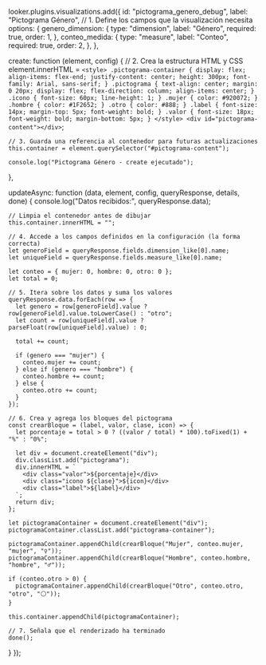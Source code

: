 looker.plugins.visualizations.add({
  id: "pictograma_genero_debug",
  label: "Pictograma Género",
  // 1. Define los campos que la visualización necesita
  options: {
    genero_dimension: {
      type: "dimension",
      label: "Género",
      required: true,
      order: 1,
    },
    conteo_medida: {
      type: "measure",
      label: "Conteo",
      required: true,
      order: 2,
    },
  },

  create: function (element, config) {
    // 2. Crea la estructura HTML y CSS
    element.innerHTML = `
      <style>
        .pictograma-container {
          display: flex;
          align-items: flex-end;
          justify-content: center;
          height: 300px;
          font-family: Arial, sans-serif;
        }
        .pictograma {
          text-align: center;
          margin: 0 20px;
          display: flex;
          flex-direction: column;
          align-items: center;
        }
        .icono {
          font-size: 60px;
          line-height: 1;
        }
        .mujer {
          color: #920072;
        }
        .hombre {
          color: #1F2652;
        }
        .otro {
          color: #888;
        }
        .label {
          font-size: 14px;
          margin-top: 5px;
          font-weight: bold;
        }
        .valor {
          font-size: 18px;
          font-weight: bold;
          margin-bottom: 5px;
        }
      </style>
      <div id="pictograma-content"></div>
    `;

    // 3. Guarda una referencia al contenedor para futuras actualizaciones
    this.container = element.querySelector("#pictograma-content");

    console.log("Pictograma Género - create ejecutado");
  },

  updateAsync: function (data, element, config, queryResponse, details, done) {
    console.log("Datos recibidos:", queryResponse.data);

    // Limpia el contenedor antes de dibujar
    this.container.innerHTML = "";

    // 4. Accede a los campos definidos en la configuración (la forma correcta)
    let generoField = queryResponse.fields.dimension_like[0].name;
    let uniqueField = queryResponse.fields.measure_like[0].name;

    let conteo = { mujer: 0, hombre: 0, otro: 0 };
    let total = 0;

    // 5. Itera sobre los datos y suma los valores
    queryResponse.data.forEach(row => {
      let genero = row[generoField].value ? row[generoField].value.toLowerCase() : "otro";
      let count = row[uniqueField].value ? parseFloat(row[uniqueField].value) : 0;

      total += count;

      if (genero === "mujer") {
        conteo.mujer += count;
      } else if (genero === "hombre") {
        conteo.hombre += count;
      } else {
        conteo.otro += count;
      }
    });

    // 6. Crea y agrega los bloques del pictograma
    const crearBloque = (label, valor, clase, icon) => {
      let porcentaje = total > 0 ? ((valor / total) * 100).toFixed(1) + "%" : "0%";

      let div = document.createElement("div");
      div.classList.add("pictograma");
      div.innerHTML = `
        <div class="valor">${porcentaje}</div>
        <div class="icono ${clase}">${icon}</div>
        <div class="label">${label}</div>
      `;
      return div;
    };

    let pictogramaContainer = document.createElement("div");
    pictogramaContainer.classList.add("pictograma-container");

    pictogramaContainer.appendChild(crearBloque("Mujer", conteo.mujer, "mujer", "♀️"));
    pictogramaContainer.appendChild(crearBloque("Hombre", conteo.hombre, "hombre", "♂️"));

    if (conteo.otro > 0) {
      pictogramaContainer.appendChild(crearBloque("Otro", conteo.otro, "otro", "⚪"));
    }

    this.container.appendChild(pictogramaContainer);

    // 7. Señala que el renderizado ha terminado
    done();
  }
});
